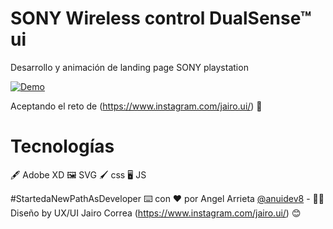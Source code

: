 # SONY Wireless control DualSense™ ui

Desarrollo y animación de landing page SONY playstation

[![Demo](https://res.cloudinary.com/dqhme1rod/image/upload/v1620608157/mwiknqsayji2rpqxnjph.png)](https://res.cloudinary.com/dqhme1rod/video/upload/v1620609722/wnazpeavpohcxjz9xr9v.mov)

Aceptando el reto de (https://www.instagram.com/jairo.ui/) 💪

# Tecnologías

🖋 Adobe XD
🖼 SVG
🖌 css
🖥 JS

#StartedaNewPathAsDeveloper ⌨️ con ❤️ por Angel Arrieta [@anuidev8](https://github.com/anuidev8) - 👨‍💻 Diseño by UX/UI Jairo Correa (https://www.instagram.com/jairo.ui/) 😊
